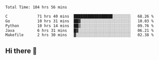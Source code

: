 <!--START_SECTION:waka-->

```txt
Total Time: 104 hrs 56 mins

C             71 hrs 40 mins  █████████████████░░░░░░░░   68.26 %
Go            10 hrs 31 mins  ██▓░░░░░░░░░░░░░░░░░░░░░░   10.03 %
Python        10 hrs 14 mins  ██▒░░░░░░░░░░░░░░░░░░░░░░   09.76 %
Java          6 hrs 31 mins   █▓░░░░░░░░░░░░░░░░░░░░░░░   06.21 %
Makefile      2 hrs 30 mins   ▓░░░░░░░░░░░░░░░░░░░░░░░░   02.38 %
```

<!--END_SECTION:waka-->

## Hi there 👋

<!--
**prorok210/prorok210** is a ✨ _special_ ✨ repository because its `README.md` (this file) appears on your GitHub profile.

Here are some ideas to get you started:

- 🔭 I’m currently working on ...
- 🌱 I’m currently learning ...
- 👯 I’m looking to collaborate on ...
- 🤔 I’m looking for help with ...
- 💬 Ask me about ...
- 📫 How to reach me: ...
- 😄 Pronouns: ...
- ⚡ Fun fact: ...
-->
